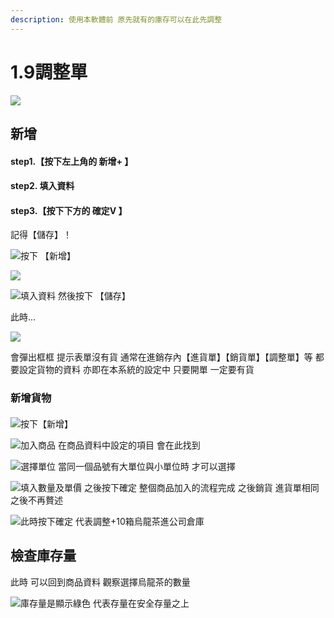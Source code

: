 ```yaml
---
description: 使用本軟體前 原先就有的庫存可以在此先調整
---
```


# 1.9調整單

![](../.gitbook/assets/jie-tu-20191130-shang-wu-2.14.24.jpg)

## 新增

#### step1.【按下左上角的 新增+ 】

#### step2.  填入資料            

#### step3.【按下下方的 確定V 】

記得【儲存】！

![&#x6309;&#x4E0B; &#x3010;&#x65B0;&#x589E;&#x3011;](../.gitbook/assets/jie-tu-20191202-shang-wu-2.15.43.jpg)

![](../.gitbook/assets/jie-tu-20191130-shang-wu-2.24.11.jpg)

![&#x586B;&#x5165;&#x8CC7;&#x6599; &#x7136;&#x5F8C;&#x6309;&#x4E0B; &#x3010;&#x5132;&#x5B58;&#x3011;](../.gitbook/assets/jie-tu-20191130-shang-wu-2.24.32.jpg)

此時...

![](../.gitbook/assets/jie-tu-20191130-shang-wu-2.28.31.jpg)

會彈出框框 提示表單沒有貨 通常在進銷存內【進貨單】【銷貨單】【調整單】等  都要設定貨物的資料 亦即在本系統的設定中 只要開單 一定要有貨

### 新增貨物

#### 

![&#x6309;&#x4E0B;&#x3010;&#x65B0;&#x589E;&#x3011;](../.gitbook/assets/jie-tu-20191130-shang-wu-2.46.41.jpg)

![&#x52A0;&#x5165;&#x5546;&#x54C1; &#x5728;&#x5546;&#x54C1;&#x8CC7;&#x6599;&#x4E2D;&#x8A2D;&#x5B9A;&#x7684;&#x9805;&#x76EE; &#x6703;&#x5728;&#x6B64;&#x627E;&#x5230;](../.gitbook/assets/jie-tu-20191130-shang-wu-2.49.07.jpg)

![&#x9078;&#x64C7;&#x55AE;&#x4F4D; &#x7576;&#x540C;&#x4E00;&#x500B;&#x54C1;&#x865F;&#x6709;&#x5927;&#x55AE;&#x4F4D;&#x8207;&#x5C0F;&#x55AE;&#x4F4D;&#x6642; &#x624D;&#x53EF;&#x4EE5;&#x9078;&#x64C7;](../.gitbook/assets/jie-tu-20191130-shang-wu-2.50.07.jpg)

![&#x586B;&#x5165;&#x6578;&#x91CF;&#x53CA;&#x55AE;&#x50F9; &#x4E4B;&#x5F8C;&#x6309;&#x4E0B;&#x78BA;&#x5B9A; &#x6574;&#x500B;&#x5546;&#x54C1;&#x52A0;&#x5165;&#x7684;&#x6D41;&#x7A0B;&#x5B8C;&#x6210; &#x4E4B;&#x5F8C;&#x92B7;&#x8CA8; &#x9032;&#x8CA8;&#x55AE;&#x76F8;&#x540C; &#x4E4B;&#x5F8C;&#x4E0D;&#x518D;&#x8D05;&#x8FF0;](../.gitbook/assets/jie-tu-20191130-shang-wu-2.51.36.jpg)

![&#x6B64;&#x6642;&#x6309;&#x4E0B;&#x78BA;&#x5B9A; &#x4EE3;&#x8868;&#x8ABF;&#x6574;+10&#x7BB1;&#x70CF;&#x9F8D;&#x8336;&#x9032;&#x516C;&#x53F8;&#x5009;&#x5EAB;](../.gitbook/assets/jie-tu-20191130-shang-wu-2.53.50.jpg)

## 檢查庫存量

此時  可以回到商品資料 觀察選擇烏龍茶的數量

![&#x5EAB;&#x5B58;&#x91CF;&#x662F;&#x986F;&#x793A;&#x7DA0;&#x8272; &#x4EE3;&#x8868;&#x5B58;&#x91CF;&#x5728;&#x5B89;&#x5168;&#x5B58;&#x91CF;&#x4E4B;&#x4E0A;](../.gitbook/assets/jie-tu-20191130-shang-wu-2.56.01.jpg)

